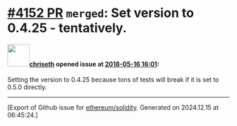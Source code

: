 # [\#4152 PR](https://github.com/ethereum/solidity/pull/4152) `merged`: Set version to 0.4.25 - tentatively.

#### <img src="https://avatars.githubusercontent.com/u/9073706?v=4" width="50">[chriseth](https://github.com/chriseth) opened issue at [2018-05-16 16:01](https://github.com/ethereum/solidity/pull/4152):

Setting the version to 0.4.25 because tons of tests will break if it is set to 0.5.0 directly.




-------------------------------------------------------------------------------



[Export of Github issue for [ethereum/solidity](https://github.com/ethereum/solidity). Generated on 2024.12.15 at 06:45:24.]
